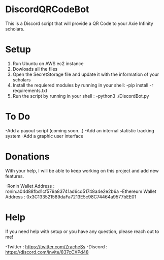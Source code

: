 # DiscordQRCodeBot
This is a Discord script that will provide a QR Code to your Axie Infinity scholars.


# Setup
1. Run Ubuntu on AWS ec2 instance
2. Dowloads all the files
3. Open the SecretStorage file and update it with the information of your scholars
4. Install the requiered modules by running in your shell:
    -pip install -r requirements.txt
5. Run the script by running in your shell :
    -python3 ./DiscordBot.py

# To Do
-Add a payout script (coming soon...)
-Add an internal statistic tracking system
-Add a graphic user interface

# Donations
With your help, I will be able to keep working on this project and add new features. 

-Ronin Wallet Address : ronin:a04d88fbd1cf579a83741ad6cd51748a4e2e2b6a
-Ethereum Wallet Address : 0x3C133521589daFa7213E5c98C74464a9577bEE01

# Help
If you need help with setup or you have any question, please reach out to me!

-Twitter : https://twitter.com/ZracheSs
-Discord : https://discord.com/invite/837cCXPd48
